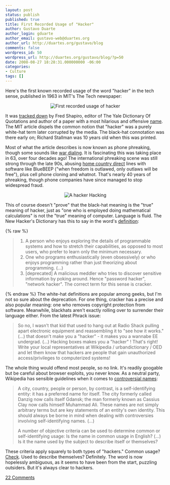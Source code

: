 ```yaml
---
layout: post
status: publish
published: true
title: First Recorded Usage of "Hacker"
author: Gustavo Duarte
author_login: gduarte
author_email: gustavo-web@duartes.org
author_url: http://duartes.org/gustavo/blog
comments: false
wordpress_id: 50
wordpress_url: http://duartes.org/gustavo/blog/?p=50
date: 2008-08-27 18:28:31.000000000 -06:00
categories:
- Culture
tags: []
---
```

Here's the first known recorded usage of the word "hacker" in the tech sense, published in 1963 in MIT's The Tech newspaper:
<p align="center"><img src="http://static.duartes.org/img/blogPosts/firstRecordedUsageOfHacker.png" alt="First recorded usage of hacker" /></p>

It was <a href="http://listserv.linguistlist.org/cgi-bin/wa?A2=ind0306B&amp;L=ads-l&amp;P=R5831&amp;m=24290">tracked down</a> by Fred Shapiro, editor of The Yale Dictionary Of Quotations and author of a paper with a most hilarious and offensive <a href="http://findarticles.com/p/articles/mi_go2573/is_200209/ai_n7467296">name</a>. The MIT article dispels the common notion that "hacker" was a purely white-hat term later corrupted by the media. The black-hat connotation was there early on; Richard Stallman was 10 years old when this was printed.

Most of what the article describes is now known as phone phreaking, though some sounds like <a href="http://en.wikipedia.org/wiki/War_dialing">war dialing</a>. It is fascinating this was taking place in 63, over four decades ago! The international phreaking scene was still strong through the late 90s, abusing <a href="http://en.wikipedia.org/wiki/Home_country_direct">home country direct</a> lines with software like BlueBEEP ("when freedom is outlawed, only outlaws will be free"), plus cell phone cloning and whatnot. That's nearly 40 years of phreaking, though phone companies have since managed to stop widespread fraud.
<p align="center"><img src="http://static.duartes.org/img/blogPosts/hacker.jpg" alt="A hacker" /> <span>
Hacking</span>

This of course doesn't "prove" that the black-hat meaning is the "true" meaning
of hacker, just as "one who is employed doing mathematical calculations" is not
the "true" meaning of computer. Language is fluid. The New Hacker's Dictionary
has this to say in the word's [definition](http://catb.org/jargon/html/H/hacker.html):

{% raw %}
<blockquote><ol><li>A person who enjoys exploring the details of programmable systems and how to stretch their capabilities, as opposed to most users, who prefer to learn only the minimum necessary.</li>
<li>One who programs enthusiastically (even obsessively) or who enjoys programming rather than just theorizing about programming. (...)</li>
<li>[deprecated] A malicious meddler who tries to discover sensitive information by poking around. Hence "password hacker", "network hacker". The correct term for this sense is cracker.</li>
</ol></blockquote>
{% endraw %}
The white-hat definitions are popular among geeks, but I'm not so sure about the deprecation. For one thing, cracker has a precise and also popular meaning: one who removes copyright protection from software. Meanwhile, blackhats aren't exactly rolling over to surrender their language either. From the latest Phrack issue:

<blockquote>So no, I wasn't that kid that used to hang out at Radio Shack pulling apart electronic equipment and reassembling it to "see how it works." (...) that doesn't make you a "hacker" - it makes you a wannabe EE undergrad. (...) Hacking boxes makes you a "hacker" ! That's right! Write your local representatives at Wikipedia / urbandictionary / OED and let them know that hackers are people that gain unauthorized access/privileges to computerized systems!</blockquote>
The whole thing would offend most people, so no link. It's readily googable but be careful about browser exploits, you never know. As a neutral party, Wikipedia has sensible guidelines when it comes to <a href="http://en.wikipedia.org/wiki/Wikipedia:Naming_conflict#How_to_make_a_choice_among_controversial_names">controversial names</a>:

> A city, country, people or person, by contrast, is a self-identifying entity: it has a preferred name for itself. The city formerly called Danzig now calls itself Gdansk; the man formerly known as Cassius Clay now calls himself Muhammad Ali. These names are not simply arbitrary terms but are key statements of an entity's own identity. This should always be borne in mind when dealing with controversies involving self-identifying names. (...)
>
> A number of objective criteria can be used to determine common or self-identifying usage: Is the name in common usage in English? (...) Is it the name used by the subject to describe itself or themselves?

These criteria apply squarely to both types of "hackers." Common usage? <a href="http://dictionary.reference.com/search?q=hacker">Check</a>. Used to describe themselves? Definitely. The word is now hopelessly ambiguous, as it seems to have been from the start, puzzling outsiders. But it's always clear to hackers.

[22 Comments](/comments/first-hacker.html)
